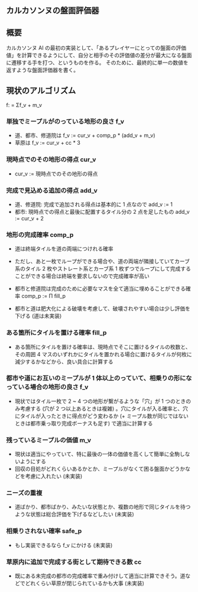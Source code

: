 ## カルカソンヌの盤面評価器

## 概要

カルカソンヌ AI の最初の実装として、「あるプレイヤーにとっての盤面の評価値」を計算できるようにして、自分と相手のその評価値の差分が最大になる盤面に遷移する手を打つ、というものを作る。
そのために、最終的に単一の数値を返すような盤面評価器を書く。

## 現状のアルゴリズム

f: = Σf_v + m_v

### 単独でミープルがのっている地形の良さ f_v

- 道、都市、修道院は f_v := cur_v + comp_p \* (add_v + m_v)
- 草原は f_v := cur_v + cc \* 3

### 現時点でのその地形の得点 cur_v

- cur_v := 現時点でのその地形の得点

### 完成で見込める追加の得点 add_v

- 道、修道院: 完成で追加される得点は基本的に 1 点なので add_v := 1
- 都市: 現時点での得点と最後に配置するタイル分の 2 点を足したもの add_v := cur_v + 2

### 地形の完成確率 comp_p

- 道は終端タイルを道の両端につけれる確率
- ただし、あと一枚でループができる場合や、道の両端が隣接していてカーブ系のタイル 2 枚やストレート系とカーブ系 1 枚ずつでループにして完成することができる場合は終端を要求しないので完成確率が高い

- 都市と修道院は完成のために必要なマスを全て適当に埋めることができる確率 comp_p := Π fill_p
- 都市と道は肥大化による破壊を考慮して、破壊されやすい場合は少し評価を下げる (道は未実装)

### ある箇所にタイルを置ける確率 fill_p

- ある箇所にタイルを置ける確率は、現時点でそこに置けるタイルの枚数と、その周囲 4 マスのいずれかにタイルを置かれる場合に置けるタイルが何枚に減少するかなどから、良い具合に計算する

### 都市や道にお互いのミープルが 1 体以上のっていて、相乗りの形になっている場合の地形の良さ f_v

- 現状ではタイル一枚で 2 ~ 4 つの地形が繋がるような「穴」が 1 つのときのみ考慮する (穴が 2 つ以上あるときは複雑) 。穴にタイルが入る確率と、穴にタイルが入ったときに得点がどう変わるか (+ ミープル数が同じではないときは都市乗っ取り完成ボーナスも足す) で適当に計算する

### 残っているミープルの価値 m_v

- 現状は適当にやっていて、特に最後の一体の価値を高くして簡単に全駒しないようにする
- 回収の目処がどれくらいあるかとか、ミープルがなくて困る盤面かどうかなどを考慮に入れたい (未実装)

### ニーズの重複

- 道ばかり、都市ばかり、みたいな状態とか、複数の地形で同じタイルを待つような状態は総合評価を下げるなどしたい (未実装)

### 相乗りされない確率 safe_p

- もし実装できるなら f_v にかける (未実装)

### 草原内に追加で完成する街として期待できる数 cc

- 既にある未完成の都市の完成確率で重み付けして適当に計算できそう。道などでどれくらい草原が閉じられているかも大事 (未実装)

